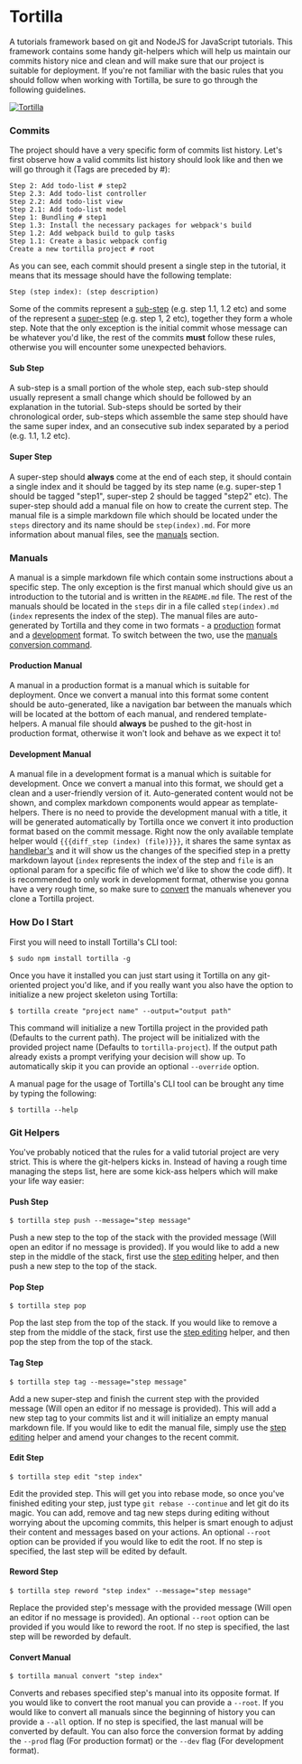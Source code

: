 # Tortilla

A tutorials framework based on git and NodeJS for JavaScript tutorials. This framework contains some handy git-helpers which will help us maintain our commits history nice and clean and will make sure that our project is suitable for deployment. If you're not familiar with the basic rules that you should follow when working with Tortilla, be sure to go through the following guidelines.

[![Tortilla](https://img.youtube.com/vi/dHfmN1NtcUk/0.jpg)](https://www.youtube.com/watch?v=dHfmN1NtcUk)

### Commits

The project should have a very specific form of commits list history. Let's first observe how a valid commits list history should look like and then we will go through it (Tags are preceded by #):

    Step 2: Add todo-list # step2
    Step 2.3: Add todo-list controller
    Step 2.2: Add todo-list view
    Step 2.1: Add todo-list model
    Step 1: Bundling # step1
    Step 1.3: Install the necessary packages for webpack's build
    Step 1.2: Add webpack build to gulp tasks
    Step 1.1: Create a basic webpack config
    Create a new tortilla project # root

As you can see, each commit should present a single step in the tutorial, it means that its message should have the following template:

    Step (step index): (step description)

Some of the commits represent a [sub-step](#sub-step) (e.g. step 1.1, 1.2 etc) and some of the represent a [super-step](#super-step) (e.g. step 1, 2 etc), together they form a whole step. Note that the only exception is the initial commit whose message can be whatever you'd like, the rest of the commits **must** follow these rules, otherwise you will encounter some unexpected behaviors.

#### Sub Step

A sub-step is a small portion of the whole step, each sub-step should usually represent a small change which should be followed by an explanation in the tutorial. Sub-steps should be sorted by their chronological order, sub-steps which assemble the same step should have the same super index, and an consecutive sub index separated by a period (e.g. 1.1, 1.2 etc).

#### Super Step

A super-step should **always** come at the end of each step, it should contain a single index and it should be tagged by its step name (e.g. super-step 1 should be tagged "step1", super-step 2 should be tagged "step2" etc). The super-step should add a manual file on how to create the current step. The manual file is a simple markdown file which should be located under the `steps` directory and its name should be `step(index).md`. For more information about manual files, see the [manuals](#manuals) section.

### Manuals

A manual is a simple markdown file which contain some instructions about a specific step. The only exception is the first manual which should give us an introduction to the tutorial and is written in the `README.md` file. The rest of the manuals should be located in the `steps` dir in a file called `step(index).md` (`index` represents the index of the step). The manual files are auto-generated by Tortilla and they come in two formats - a [production](#production-manual) format and a [development](#development-format) format. To switch between the two, use the [manuals conversion command](#convert-manual).

#### Production Manual

A manual in a production format is a manual which is suitable for deployment. Once we convert a manual into this format some content should be auto-generated, like a navigation bar between the manuals which will be located at the bottom of each manual, and rendered template-helpers. A manual file should **always** be pushed to the git-host in production format, otherwise it won't look and behave as we expect it to!

#### Development Manual

A manual file in a development format is a manual which is suitable for development. Once we convert a manual into this format, we should get a clean and a user-friendly version of it. Auto-generated content would not be shown, and complex markdown components would appear as template-helpers. There is no need to provide the development manual with a title, it will be generated automatically by Tortilla once we convert it into production format based on the commit message. Right now the only available template helper would `{{{diff_step (index) (file)}}}`, it shares the same syntax as [handlebar's](handlebarsjs.com) and it will show us the changes of the specified step in a pretty markdown layout (`index` represents the index of the step and `file` is an optional param for a specific file of which we'd like to show the code diff). It is recommended to only work in development format, otherwise you gonna have a very rough time, so make sure to [convert](#convert-manual) the manuals whenever you clone a Tortilla project.

### How Do I Start

First you will need to install Tortilla's CLI tool:

    $ sudo npm install tortilla -g

Once you have it installed you can just start using it Tortilla on any git-oriented project you'd like, and if you really want you also have the option to initialize a new project skeleton using Tortilla:

    $ tortilla create "project name" --output="output path"

This command will initialize a new Tortilla project in the provided path (Defaults to the current path). The project will be initialized with the provided project name (Defaults to `tortilla-project`). If the output path already exists a prompt verifying your decision will show up. To automatically skip it you can provide an optional `--override` option.

A manual page for the usage of Tortilla's CLI tool can be brought any time by typing the following:

    $ tortilla --help

### Git Helpers

You've probably noticed that the rules for a valid tutorial project are very strict. This is where the git-helpers kicks in. Instead of having a rough time managing the steps list, here are some kick-ass helpers which will make your life way easier:

#### Push Step

    $ tortilla step push --message="step message"

Push a new step to the top of the stack with the provided message (Will open an editor if no message is provided). If you would like to add a new step in the middle of the stack, first use the [step editing](#edit-step) helper, and then push a new step to the top of the stack.

#### Pop Step

    $ tortilla step pop

Pop the last step from the top of the stack. If you would like to remove a step from the middle of the stack, first use the [step editing](#edit-step) helper, and then pop the step from the top of the stack.

#### Tag Step

    $ tortilla step tag --message="step message"

Add a new super-step and finish the current step with the provided message (Will open an editor if no message is provided). This will add a new step tag to your commits list and it will initialize an empty manual markdown file. If you would like to edit the manual file, simply use the [step editing](#edit-step) helper and amend your changes to the recent commit.

#### Edit Step

    $ tortilla step edit "step index"

Edit the provided step. This will get you into rebase mode, so once you've finished editing your step, just type `git rebase --continue` and let git do its magic. You can add, remove and tag new steps during editing without worrying about the upcoming commits, this helper is smart enough to adjust their content and messages based on your actions. An optional `--root` option can be provided if you would like to edit the root. If no step is specified, the last step will be edited by default.

#### Reword Step

    $ tortilla step reword "step index" --message="step message"

Replace the provided step's message with the provided message (Will open an editor if no message is provided). An optional `--root` option can be provided if you would like to reword the root. If no step is specified, the last step will be reworded by default.

#### Convert Manual

    $ tortilla manual convert "step index"

Converts and rebases specified step's manual into its opposite format. If you would like to convert the root manual you can provide a `--root`. If you would like to convert all manuals since the beginning of history you can provide a `--all` option. If no step is specified, the last manual will be converted by default. You can also force the conversion format by adding the `--prod` flag (For production format) or the `--dev` flag (For development format).